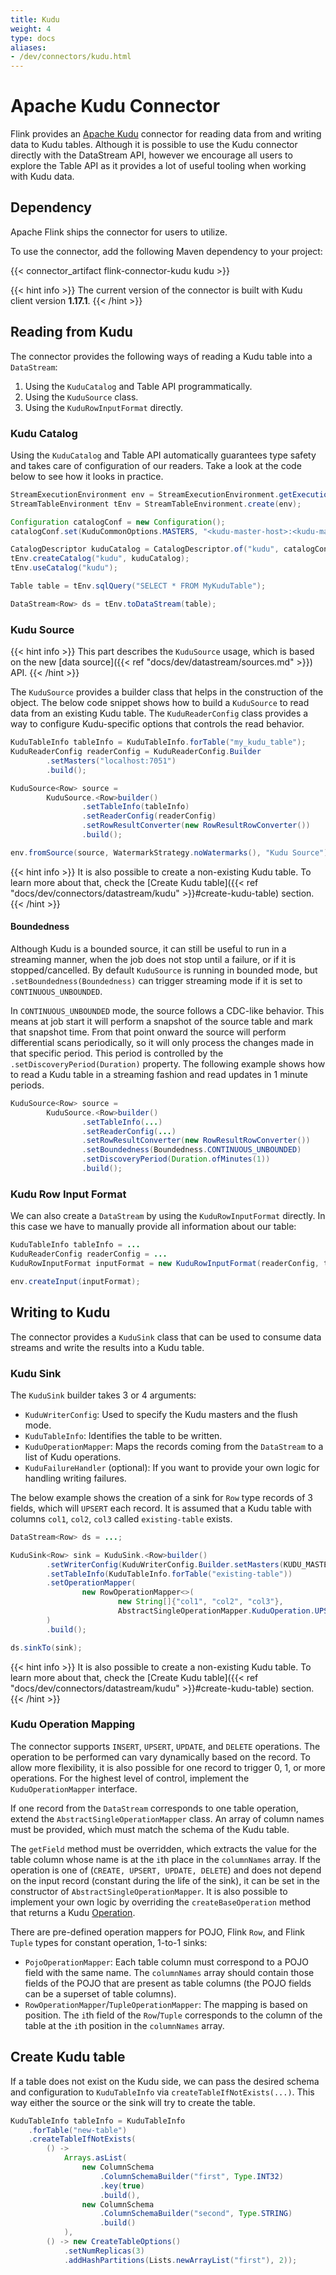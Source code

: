 ```yaml
---
title: Kudu
weight: 4
type: docs
aliases:
- /dev/connectors/kudu.html
---
```

<!--
Licensed to the Apache Software Foundation (ASF) under one
or more contributor license agreements.  See the NOTICE file
distributed with this work for additional information
regarding copyright ownership.  The ASF licenses this file
to you under the Apache License, Version 2.0 (the
"License"); you may not use this file except in compliance
with the License.  You may obtain a copy of the License at

  http://www.apache.org/licenses/LICENSE-2.0

Unless required by applicable law or agreed to in writing,
software distributed under the License is distributed on an
"AS IS" BASIS, WITHOUT WARRANTIES OR CONDITIONS OF ANY
KIND, either express or implied.  See the License for the
specific language governing permissions and limitations
under the License.
-->

# Apache Kudu Connector

Flink provides an [Apache Kudu](https://kudu.apache.org) connector for reading data from and writing data to Kudu tables.
Although it is possible to use the Kudu connector directly with the DataStream API, however we encourage all users to
explore the Table API as it provides a lot of useful tooling when working with Kudu data.

## Dependency

Apache Flink ships the connector for users to utilize.

To use the connector, add the following Maven dependency to your project:

{{< connector_artifact flink-connector-kudu kudu >}}

{{< hint info >}}
The current version of the connector is built with Kudu client version **1.17.1**.
{{< /hint >}}

## Reading from Kudu

The connector provides the following ways of reading a Kudu table into a `DataStream`:

1. Using the `KuduCatalog` and Table API programmatically.
2. Using the `KuduSource` class.
3. Using the `KuduRowInputFormat` directly.

### Kudu Catalog

Using the `KuduCatalog` and Table API automatically guarantees type safety and takes care of configuration of our readers.
Take a look at the code below to see how it looks in practice.

```java
StreamExecutionEnvironment env = StreamExecutionEnvironment.getExecutionEnvironment();
StreamTableEnvironment tEnv = StreamTableEnvironment.create(env);

Configuration catalogConf = new Configuration();
catalogConf.set(KuduCommonOptions.MASTERS, "<kudu-master-host>:<kudu-master-port>");

CatalogDescriptor kuduCatalog = CatalogDescriptor.of("kudu", catalogConf);
tEnv.createCatalog("kudu", kuduCatalog);
tEnv.useCatalog("kudu");

Table table = tEnv.sqlQuery("SELECT * FROM MyKuduTable");

DataStream<Row> ds = tEnv.toDataStream(table);
```

### Kudu Source

{{< hint info >}}
This part describes the `KuduSource` usage, which is based on the new [data source]({{< ref "docs/dev/datastream/sources.md" >}}) API.
{{< /hint >}}

The `KuduSource` provides a builder class that helps in the construction of the object.
The below code snippet shows how to build a `KuduSource` to read data from an existing Kudu table.
The `KuduReaderConfig` class provides a way to configure Kudu-specific options that controls the read behavior. 

```java
KuduTableInfo tableInfo = KuduTableInfo.forTable("my_kudu_table");
KuduReaderConfig readerConfig = KuduReaderConfig.Builder
        .setMasters("localhost:7051")
        .build();

KuduSource<Row> source =
        KuduSource.<Row>builder()
                .setTableInfo(tableInfo)
                .setReaderConfig(readerConfig)
                .setRowResultConverter(new RowResultRowConverter())
                .build();

env.fromSource(source, WatermarkStrategy.noWatermarks(), "Kudu Source");
```

{{< hint info >}}
It is also possible to create a non-existing Kudu table. To learn more about that, check the [Create Kudu table]({{< ref "docs/dev/connectors/datastream/kudu" >}}#create-kudu-table) section.
{{< /hint >}}

#### Boundedness

Although Kudu is a bounded source, it can still be useful to run in a streaming manner, when the job does not stop until a failure, or if it is stopped/cancelled.
By default `KuduSource` is running in bounded mode, but `.setBoundedness(Boundedness)` can trigger streaming mode if it is set to `CONTINUOUS_UNBOUNDED`.

In `CONTINUOUS_UNBOUNDED` mode, the source follows a CDC-like behavior. This means at job start it will perform a snapshot of the source table and mark that snapshot time.
From that point onward the source will perform differential scans periodically, so it will only process the changes made in that specific period.
This period is controlled by the `.setDiscoveryPeriod(Duration)` property.
The following example shows how to read a Kudu table in a streaming fashion and read updates in 1 minute periods. 

```java
KuduSource<Row> source =
        KuduSource.<Row>builder()
                .setTableInfo(...)
                .setReaderConfig(...)
                .setRowResultConverter(new RowResultRowConverter())
                .setBoundedness(Boundedness.CONTINUOUS_UNBOUNDED)
                .setDiscoveryPeriod(Duration.ofMinutes(1))
                .build();
```

### Kudu Row Input Format

We can also create a `DataStream` by using the `KuduRowInputFormat` directly. In this case we have to manually provide all information about our table:

```java
KuduTableInfo tableInfo = ...
KuduReaderConfig readerConfig = ...
KuduRowInputFormat inputFormat = new KuduRowInputFormat(readerConfig, tableInfo);

env.createInput(inputFormat);
```

## Writing to Kudu

The connector provides a `KuduSink` class that can be used to consume data streams and write the results into a Kudu table.

### Kudu Sink

The `KuduSink` builder takes 3 or 4 arguments:

* `KuduWriterConfig`: Used to specify the Kudu masters and the flush mode.
* `KuduTableInfo`: Identifies the table to be written.
* `KuduOperationMapper`: Maps the records coming from the `DataStream` to a list of Kudu operations.
* `KuduFailureHandler` (optional): If you want to provide your own logic for handling writing failures.

The below example shows the creation of a sink for `Row` type records of 3 fields, which will `UPSERT` each record.
It is assumed that a Kudu table with columns `col1`, `col2`, `col3` called `existing-table` exists.

```java
DataStream<Row> ds = ...;

KuduSink<Row> sink = KuduSink.<Row>builder()
        .setWriterConfig(KuduWriterConfig.Builder.setMasters(KUDU_MASTERS).build())
        .setTableInfo(KuduTableInfo.forTable("existing-table"))
        .setOperationMapper(
                new RowOperationMapper<>(
                        new String[]{"col1", "col2", "col3"},
                        AbstractSingleOperationMapper.KuduOperation.UPSERT)
        )
        .build();

ds.sinkTo(sink);
```

{{< hint info >}}
It is also possible to create a non-existing Kudu table. To learn more about that, check the [Create Kudu table]({{< ref "docs/dev/connectors/datastream/kudu" >}}#create-kudu-table) section.
{{< /hint >}}

### Kudu Operation Mapping

The connector supports `INSERT`, `UPSERT`, `UPDATE`, and `DELETE` operations.
The operation to be performed can vary dynamically based on the record.
To allow more flexibility, it is also possible for one record to trigger 0, 1, or more operations.
For the highest level of control, implement the `KuduOperationMapper` interface.

If one record from the `DataStream` corresponds to one table operation, extend the `AbstractSingleOperationMapper` class.
An array of column names must be provided, which must match the schema of the Kudu table.

The `getField` method must be overridden, which extracts the value for the table column whose name is at the `i`th place
in the `columnNames` array. If the operation is one of (`CREATE, UPSERT, UPDATE, DELETE`) and does not depend on the
input record (constant during the life of the sink), it can be set in the constructor of `AbstractSingleOperationMapper`.
It is also possible to implement your own logic by overriding the `createBaseOperation` method that returns a
Kudu [Operation](https://kudu.apache.org/apidocs/org/apache/kudu/client/Operation.html).

There are pre-defined operation mappers for POJO, Flink `Row`, and Flink `Tuple` types for constant operation, 1-to-1 sinks:

* `PojoOperationMapper`: Each table column must correspond to a POJO field with the same name. The `columnNames` array 
  should contain those fields of the POJO that are present as table columns (the POJO fields can be a superset of table columns).
* `RowOperationMapper`/`TupleOperationMapper`: The mapping is based on position. The `i`th field of the `Row`/`Tuple`
  corresponds to the column of the table at the `i`th position in the `columnNames` array.

## Create Kudu table

If a table does not exist on the Kudu side, we can pass the desired schema and configuration to `KuduTableInfo` via `createTableIfNotExists(...)`.
This way either the source or the sink will try to create the table.

```java
KuduTableInfo tableInfo = KuduTableInfo
    .forTable("new-table")
    .createTableIfNotExists(
        () ->
            Arrays.asList(
                new ColumnSchema
                    .ColumnSchemaBuilder("first", Type.INT32)
                    .key(true)
                    .build(),
                new ColumnSchema
                    .ColumnSchemaBuilder("second", Type.STRING)
                    .build()
            ),
        () -> new CreateTableOptions()
            .setNumReplicas(3)
            .addHashPartitions(Lists.newArrayList("first"), 2));
```
